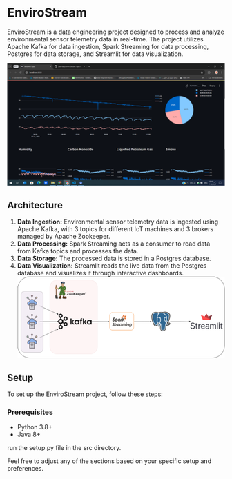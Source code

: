 # EnviroStream
EnviroStream is a data engineering project designed to process and analyze environmental sensor telemetry data in real-time. The project utilizes Apache Kafka for data ingestion, Spark Streaming for data processing, Postgres for data storage, and Streamlit for data visualization.

![Dashboard Showcase](https://github.com/ZaidHani/EnviroStream/blob/main/media/Screenshot%20(763).png)

## Architecture

1. **Data Ingestion:** Environmental sensor telemetry data is ingested using Apache Kafka, with 3 topics for different IoT machines and 3 brokers managed by Apache Zookeeper.
2. **Data Processing:** Spark Streaming acts as a consumer to read data from Kafka topics and processes the data.
3. **Data Storage:** The processed data is stored in a Postgres database.
4. **Data Visualization:** Streamlit reads the live data from the Postgres database and visualizes it through interactive dashboards.
![Dashboard Showcase](https://github.com/ZaidHani/EnviroStream/blob/main/media/EnviroStream.drawio.png)

## Setup

To set up the EnviroStream project, follow these steps:
### Prerequisites
- Python 3.8+
- Java 8+

run the setup.py file in the src directory.

Feel free to adjust any of the sections based on your specific setup and preferences.
